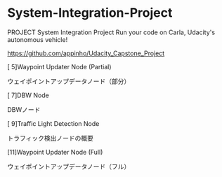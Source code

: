 # System-Integration-Project
 PROJECT System Integration Project Run your code on Carla, Udacity's autonomous vehicle!

https://github.com/appinho/Udacity_Capstone_Project

[ 5]Waypoint Updater Node (Partial)

ウェイポイントアップデータノード（部分）

[ 7]DBW Node

DBWノード

[ 9]Traffic Light Detection Node

トラフィック検出ノードの概要

[11]Waypoint Updater Node (Full)

ウェイポイントアップデータノード（フル）

